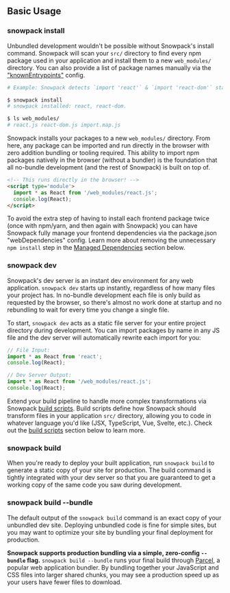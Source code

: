 ## Basic Usage

### snowpack install

Unbundled development wouldn't be possible without Snowpack's install command. Snowpack will scan your `src/` directory to find every npm package used in your application and install them to a new `web_modules/` directory. You can also provide a list of package names manually via the ["knownEntrypoints"](#all-config-options) config.

``` bash
# Example: Snowpack detects `import 'react'` & `import 'react-dom'` statements in your "src/" code.

$ snowpack install
# snowpack installed: react, react-dom.

$ ls web_modules/
# react.js react-dom.js import.map.js
```


Snowpack installs your packages to a new `web_modules/` directory. From here, any package can be imported and run directly in the browser with zero addition bundling or tooling required. This ability to import npm packages natively in the browser (without a bundler) is the foundation that all no-bundle development (and the rest of Snowpack) is built on top of.

``` html
<!-- This runs directly in the browser! -->
<script type='module'>
  import * as React from '/web_modules/react.js';
  console.log(React);
</script>
```

To avoid the extra step of having to install each frontend package twice (once with npm/yarn, and then again with Snowpack) you can have Snowpack fully manage your frontend dependencies via the package.json "webDependencies" config. Learn more about removing the unnecessary `npm install` step in the [Managed Dependencies](#managed-dependencies) section below.


### snowpack dev

Snowpack's dev server is an instant dev environment for any web application. `snowpack dev` starts up instantly, regardless of how many files your project has. In no-bundle development each file is only build as requested by the browser, so there's almost no work done at startup and no rebundling to wait for every time you change a single file. 

To start, `snowpack dev` acts as a static file server for your entire project directory during development. You can import packages by name in any JS file and the dev server will automatically rewrite each import for you:

``` js
// File Input:
import * as React from 'react';
console.log(React);

// Dev Server Output:
import * as React from '/web_modules/react.js';
console.log(React);
```

Extend your build pipeline to handle more complex transformations via Snowpack [build scripts](#build-scripts). Build scripts define how Snowpack should transform files in your application `src/` directory, allowing you to code in whatever language you'd like (JSX, TypeScript, Vue, Svelte, etc.). Check out the [build scripts](#build-scripts) section below to learn more.

### snowpack build

When you're ready to deploy your built application, run `snowpack build` to generate a static copy of your site for production. The build command is tightly integrated with your dev server so that you are guaranteed to get a working copy of the same code you saw during development.

### snowpack build --bundle

The default output of the `snowpack build` command is an exact copy of your unbundled dev site. Deploying unbundled code is fine for simple sites, but you may want to optimize your site by bundling your final deployment for production. 

**Snowpack supports production bundling via a simple, zero-config `--bundle` flag.** `snowpack build --bundle` runs your final build through [Parcel](https://parceljs.org/), a popular web application bundler. By bundling together your JavaScript and CSS files into larger shared chunks, you may see a production speed up as your users have fewer files to download.
